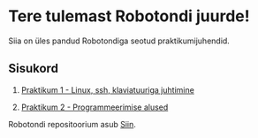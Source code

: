 # Tere tulemast Robotondi juurde!

Siia on üles pandud Robotondiga seotud praktikumijuhendid.

## Sisukord

1. [Praktikum 1 - Linux, ssh, klaviatuuriga juhtimine](lab01.md)

2. [Praktikum 2 - Programmeerimise alused](lab02.md)

Robotondi repositoorium asub [Siin](https://github.com/ut-ims-robotics/robotont/tree/kinetic-devel).

